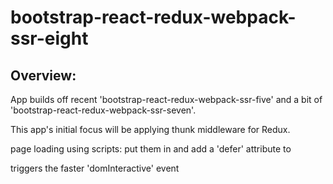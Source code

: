 # bootstrap-react-redux-webpack-ssr-eight

## Overview:

App builds off recent 'bootstrap-react-redux-webpack-ssr-five' and a bit of 'bootstrap-react-redux-webpack-ssr-seven'.

This app's initial focus will be applying thunk middleware for Redux.


page loading using scripts: put them in <head> and add a 'defer' attribute to <script> tag:

<script defer src="script.js"></script>

triggers the faster 'domInteractive' event